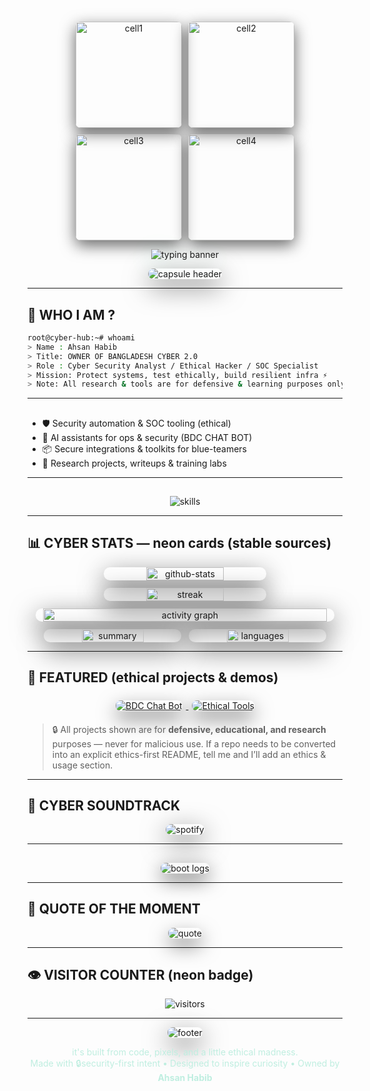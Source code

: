 #

<div align="center" style="display:flex;flex-wrap:wrap;gap:10px;justify-content:center;align-items:center;margin-top:12px;margin-bottom:8px;">
  <img src="https://media.giphy.com/media/l0MYt5jPR6QX5pnqM/giphy.gif" alt="cell1" style="width:170px;max-width:40vw;border-radius:8px;box-shadow:0 8px 24px rgba(0,0,0,0.6)" />
  <img src="https://media.giphy.com/media/3o6ZsVb3xO2e1Q6Yv6/giphy.gif" alt="cell2" style="width:170px;max-width:40vw;border-radius:8px;box-shadow:0 8px 24px rgba(0,0,0,0.6)" />
  <img src="https://media.giphy.com/media/l0HlQ7LRalY0fF6wY/giphy.gif" alt="cell3" style="width:170px;max-width:40vw;border-radius:8px;box-shadow:0 8px 24px rgba(0,0,0,0.6)" />
  <img src="https://media.giphy.com/media/26tPplGWjN0xLybiU/giphy.gif" alt="cell4" style="width:170px;max-width:40vw;border-radius:8px;box-shadow:0 8px 24px rgba(0,0,0,0.6)" />
</div>

<p align="center">
  <img src="https://readme-typing-svg.herokuapp.com?font=Fira+Code&size=56&duration=4500&pause=600&color=00FF99&center=true&vCenter=true&multiline=true&repeat=true&width=1350&height=210&lines=⚡+AHSAN+HABIB+⚡;👑+OWNER+OF+BANGLADESH+CYBER+2.0+👑;🛡️+CYBER+SECURITY+ANALYST+🛡️" alt="typing banner" style="filter:drop-shadow(0 6px 18px rgba(0,255,153,0.15))" />
</p>


<p align="center">
  <img src="https://capsule-render.vercel.app/api?type=waving&height=180&section=header&text=ENTER+THE+IMPOSSIBLE+CYBERVERSE&fontColor=00ffcc&fontSize=34&animation=twinkling&color=0:00ff99,50:00ffff,100:ff0099" alt="capsule header" style="border-radius:10px;box-shadow:0 12px 40px rgba(0,0,0,0.6)" />
</p>

---

## 👾 WHO I AM ?
```bash
root@cyber-hub:~# whoami
> Name : Ahsan Habib
> Title: OWNER OF BANGLADESH CYBER 2.0
> Role : Cyber Security Analyst / Ethical Hacker / SOC Specialist
> Mission: Protect systems, test ethically, build resilient infra ⚡
> Note: All research & tools are for defensive & learning purposes only.
````

---

## 

* 🛡️ Security automation & SOC tooling (ethical)
* 🤖 AI assistants for ops & security (BDC CHAT BOT)
* 📦 Secure integrations & toolkits for blue-teamers
* 🧩 Research projects, writeups & training labs

---

## 

<p align="center">
  <img src="https://skillicons.dev/icons?i=python,js,linux,bash,git,docker,html,css,kali,aws,sql&theme=dark" alt="skills" />
</p>

---

## 📊 CYBER STATS — neon cards (stable sources)

<div align="center" style="display:flex;flex-direction:column;gap:12px;align-items:center;max-width:1100px;margin:auto">
  <!-- Row: stats + streak -->
  <div style="display:flex;gap:12px;flex-wrap:wrap;justify-content:center;">
    <img src="https://github-readme-stats.vercel.app/api?username=ahmhabib01&show_icons=true&theme=tokyonight&count_private=true&hide_border=true&bg_color=0d0f12&title_color=00ff99&icon_color=ff66b2" alt="github-stats" style="width:48%;min-width:260px;border-radius:10px;box-shadow:0 12px 40px rgba(0,0,0,0.6)" />
    <img src="https://github-readme-streak-stats.herokuapp.com/?user=ahmhabib01&theme=tokyonight&hide_border=true&background=0d0f12&ring=00ff99&fire=ff66b2" alt="streak" style="width:48%;min-width:260px;border-radius:10px;box-shadow:0 12px 40px rgba(0,0,0,0.6)" />
  </div>

  <!-- Activity graph full width -->

  <img src="https://github-readme-activity-graph.vercel.app/graph?username=ahmhabib01&bg_color=000000&color=00ff99&line=ff66b2&point=ffffff&area=true&hide_border=true" alt="activity graph" style="width:95%;border-radius:10px;box-shadow:0 12px 40px rgba(0,0,0,0.6)" />

  <!-- Profile summary & language cards -->

  <div style="display:flex;gap:12px;flex-wrap:wrap;justify-content:center;">
    <img src="https://github-profile-summary-cards.vercel.app/api/cards/stats?username=ahmhabib01&theme=tokyonight" alt="summary" style="width:45%;min-width:220px;border-radius:10px;box-shadow:0 12px 40px rgba(0,0,0,0.6)" />
    <img src="https://github-profile-summary-cards.vercel.app/api/cards/repos-per-language?username=ahmhabib01&theme=tokyonight" alt="languages" style="width:45%;min-width:220px;border-radius:10px;box-shadow:0 12px 40px rgba(0,0,0,0.6)" />
  </div>
</div>

---

## 🎨 FEATURED (ethical projects & demos)

<p align="center">
  <a href="https://github.com/ahmhabib01/BDC-CHAT-BOT" title="BDC Chat Bot (demo)">
    <img src="https://github-readme-stats.vercel.app/api/pin/?username=ahmhabib01&repo=BDC-CHAT-BOT&theme=tokyonight" alt="BDC Chat Bot" style="margin:6px;border-radius:8px;box-shadow:0 12px 30px rgba(0,0,0,0.5)" />
  </a>
  <a href="https://github.com/ahmhabib01" title="More ethical projects">
    <img src="https://github-readme-stats.vercel.app/api/pin/?username=ahmhabib01&repo=Awesome-Security-Tools&theme=tokyonight" alt="Ethical Tools" style="margin:6px;border-radius:8px;box-shadow:0 12px 30px rgba(0,0,0,0.5)" />
  </a>
</p>

> 🔒 All projects shown are for **defensive, educational, and research** purposes — never for malicious use. If a repo needs to be converted into an explicit ethics-first README, tell me and I’ll add an ethics & usage section.

---

## 🎵 CYBER SOUNDTRACK 

<p align="center">
  
  <img src="https://spotify-github-profile.vercel.app/api/view?uid=YOUR_SPOTIFY_ID&cover_image=true&theme=novatorem&bar_color=00ff99&bar_color_cover=true" alt="spotify" style="border-radius:10px;box-shadow:0 12px 40px rgba(0,0,0,0.6)" />
</p>

---

##
<p align="center">
  <img src="https://readme-typing-svg.herokuapp.com?font=Fira+Code&size=18&duration=3500&pause=400&color=00ff99&center=true&vCenter=true&multiline=true&width=950&height=140&lines=[BOOT]+Kernel+secure+modules+loaded...;[OK]+SOC+agents+online;[OK]+Threat+intel+sync+complete;[RUN]+BDC+services+active;[READY]+Welcome+Analyst+Ahsan" alt="boot logs" style="border-radius:8px;box-shadow:0 10px 30px rgba(0,0,0,0.6)" />
</p>

---

## 🔮 QUOTE OF THE MOMENT

<p align="center">
  <img src="https://quotes-github-readme.vercel.app/api?type=vertical&theme=merko" alt="quote" style="max-width:420px;border-radius:8px;box-shadow:0 12px 30px rgba(0,0,0,0.5)" />
</p>

---

## 👁 VISITOR COUNTER (neon badge)

<p align="center">
  <img src="https://komarev.com/ghpvc/?username=ahmhabib01&label=VISITORS&color=00ff99&style=for-the-badge" alt="visitors" />
</p>

---



<p align="center">
  <img src="https://capsule-render.vercel.app/api?type=waving&height=110&section=footer&text=🚀+CYBERVERSE+BY+AHSAN+HABIB+🚀&fontColor=00ff99&fontSize=22&animation=twinkling&color=0:00ff99,50:00ffff,100:ff0099" alt="footer" style="border-radius:8px;box-shadow:0 12px 40px rgba(0,0,0,0.6)" />
</p>

<p align="center" style="font-size:14px;color:#bfeee0;margin-top:8px">
it's built from code, pixels, and a little ethical madness.  
  <br>Made with 🔒security-first intent • Designed to inspire curiosity • Owned by <strong>Ahsan Habib</strong>
</p>
